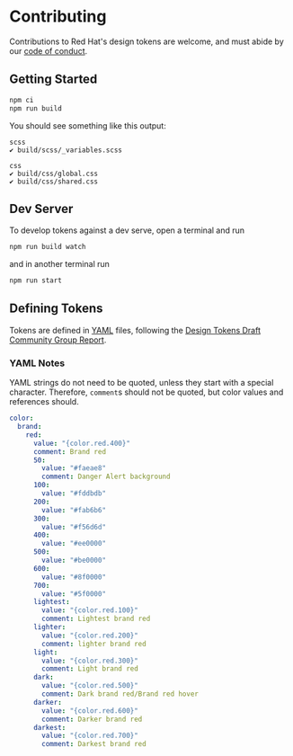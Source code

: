 # Contributing
Contributions to Red Hat's design tokens are welcome, and must abide by our [code of conduct](https://github.com/RedHat-UX/red-hat-design-system/blob/main/CODE_OF_CONDUCT.md).

## Getting Started

```sh
npm ci
npm run build
```

You should see something like this output:
```
scss
✔︎ build/scss/_variables.scss

css
✔︎ build/css/global.css
✔︎ build/css/shared.css
```

## Dev Server

To develop tokens against a dev serve, open a terminal and run

```sh
npm run build watch
```

and in another terminal run

```sh
npm run start
```

## Defining Tokens

Tokens are defined in [YAML](https://yaml.org) files, following the [Design Tokens Draft Community Group Report](https://design-tokens.github.io/community-group/format/).

### YAML Notes
YAML strings do not need to be quoted, unless they start with a special character. Therefore, `comment`s should not be quoted, but color values and references should.

```yaml
color:
  brand:
    red:
      value: "{color.red.400}"
      comment: Brand red
      50:
        value: "#faeae8"
        comment: Danger Alert background
      100:
        value: "#fddbdb"
      200:
        value: "#fab6b6"
      300:
        value: "#f56d6d"
      400:
        value: "#ee0000"
      500:
        value: "#be0000"
      600:
        value: "#8f0000"
      700:
        value: "#5f0000"
      lightest:
        value: "{color.red.100}"
        comment: Lightest brand red
      lighter:
        value: "{color.red.200}"
        comment: lighter brand red
      light:
        value: "{color.red.300}"
        comment: Light brand red
      dark:
        value: "{color.red.500}"
        comment: Dark brand red/Brand red hover
      darker:
        value: "{color.red.600}"
        comment: Darker brand red
      darkest:
        value: "{color.red.700}"
        comment: Darkest brand red
```
